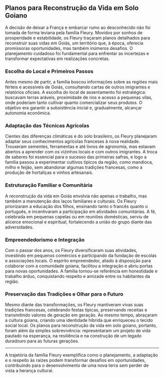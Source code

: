 ## Planos para Reconstrução da Vida em Solo Goiano

A decisão de deixar a França e embarcar rumo ao desconhecido não foi tomada de forma leviana pela família Fleury. Movidos por sonhos de prosperidade e estabilidade, os Fleury traçaram planos detalhados para reconstruir suas vidas em Goiás, um território que, à época, oferecia promissoras oportunidades, mas também inúmeros desafios. O planejamento cuidadoso foi fundamental para enfrentar as incertezas e transformar expectativas em realizações concretas.

### Escolha do Local e Primeiros Passos

Antes mesmo de partir, a família buscou informações sobre as regiões mais férteis e acessíveis de Goiás, consultando cartas de outros imigrantes e relatórios oficiais. A escolha do local de assentamento foi estratégica: buscavam terras aráveis, proximidade de rios e acesso a pequenas vilas, onde poderiam tanto cultivar quanto comercializar seus produtos. O objetivo era garantir a subsistência inicial e, gradualmente, alcançar autonomia econômica.

### Adaptação das Técnicas Agrícolas

Cientes das diferenças climáticas e do solo brasileiro, os Fleury planejaram adaptar seus conhecimentos agrícolas franceses à nova realidade. Trouxeram sementes, ferramentas e até livros de agronomia, mas estavam abertos a aprender com os vizinhos locais e com outros imigrantes. A troca de saberes foi essencial para o sucesso das primeiras safras, e logo a família passou a experimentar cultivos típicos da região, como mandioca, milho e feijão, sem abandonar algumas tradições francesas, como a produção de hortaliças e vinhos artesanais.

### Estruturação Familiar e Comunitária

A reconstrução da vida em Goiás envolvia não apenas o trabalho, mas também a manutenção dos laços familiares e culturais. Os Fleury priorizaram a educação dos filhos, ensinando tanto o francês quanto o português, e incentivaram a participação em atividades comunitárias. A fé, celebrada em pequenas capelas ou em reuniões domésticas, serviu de alicerce emocional e espiritual, fortalecendo a união do grupo diante das adversidades.

### Empreendedorismo e Integração

Com o passar dos anos, os Fleury diversificaram suas atividades, investindo em pequenos comércios e participando da fundação de escolas e associações locais. O espírito empreendedor, aliado à disposição para colaborar com a comunidade goiana, facilitou a integração e abriu portas para novas oportunidades. A família tornou-se referência em honestidade e trabalho árduo, conquistando respeito e amizade entre os habitantes da região.

### Preservação das Tradições e Olhar para o Futuro

Mesmo diante das transformações, os Fleury mantiveram vivas suas tradições francesas, celebrando festas típicas, preservando receitas e transmitindo valores de geração em geração. Ao mesmo tempo, abraçaram a cultura goiana, criando uma identidade híbrida que enriqueceu o tecido social local. Os planos para reconstrução da vida em solo goiano, portanto, foram além da simples sobrevivência: representaram um projeto de vida pautado na esperança, na resiliência e na construção de um legado duradouro para as futuras gerações.

---

A trajetória da família Fleury exemplifica como o planejamento, a adaptação e o respeito às raízes podem transformar desafios em oportunidades, contribuindo para o desenvolvimento de uma nova terra sem perder de vista a herança cultural.